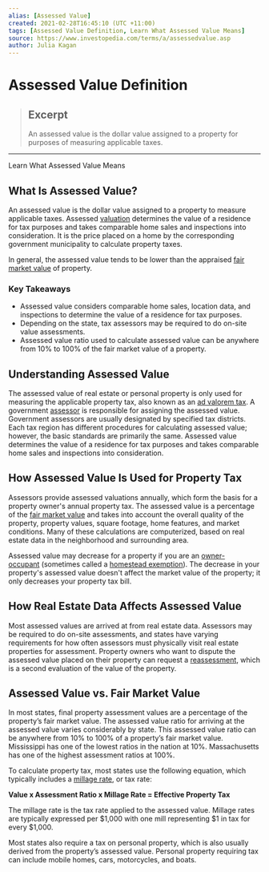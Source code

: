 ```yaml
---
alias: [Assessed Value]
created: 2021-02-28T16:45:10 (UTC +11:00)
tags: [Assessed Value Definition, Learn What Assessed Value Means]
source: https://www.investopedia.com/terms/a/assessedvalue.asp
author: Julia Kagan
---
```


# Assessed Value Definition

> ## Excerpt
> An assessed value is the dollar value assigned to a property for purposes of measuring applicable taxes.

---

Learn What Assessed Value Means
## What Is Assessed Value?

An assessed value is the dollar value assigned to a property to measure applicable taxes. Assessed [valuation](https://www.investopedia.com/terms/v/valuation.asp) determines the value of a residence for tax purposes and takes comparable home sales and inspections into consideration. It is the price placed on a home by the corresponding government municipality to calculate property taxes.

In general, the assessed value tends to be lower than the appraised [fair market value](https://www.investopedia.com/terms/f/fairmarketvalue.asp) of property.

### Key Takeaways

-   Assessed value considers comparable home sales, location data, and inspections to determine the value of a residence for tax purposes.
-   Depending on the state, tax assessors may be required to do on-site value assessments.
-   Assessed value ratio used to calculate assessed value can be anywhere from 10% to 100% of the fair market value of a property.

## Understanding Assessed Value

The assessed value of real estate or personal property is only used for measuring the applicable property tax, also known as an [ad valorem tax](https://www.investopedia.com/terms/a/advaloremtax.asp). A government [assessor](https://www.investopedia.com/terms/a/assessor.asp) is responsible for assigning the assessed value. Government assessors are usually designated by specified tax districts. Each tax region has different procedures for calculating assessed value; however, the basic standards are primarily the same. Assessed value determines the value of a residence for tax purposes and takes comparable home sales and inspections into consideration.

## How Assessed Value Is Used for Property Tax

Assessors provide assessed valuations annually, which form the basis for a property owner's annual property tax. The assessed value is a percentage of the [fair market value](https://www.investopedia.com/terms/f/fairmarketvalue.asp) and takes into account the overall quality of the property, property values, square footage, home features, and market conditions. Many of these calculations are computerized, based on real estate data in the neighborhood and surrounding area.

Assessed value may decrease for a property if you are an [owner-occupant](https://www.investopedia.com/terms/o/owner-occupant.asp) (sometimes called a [homestead exemption](https://www.investopedia.com/terms/h/homestead-exemption.asp)). The decrease in your property's assessed value doesn't affect the market value of the property; it only decreases your property tax bill.

## How Real Estate Data Affects Assessed Value

Most assessed values are arrived at from real estate data. Assessors may be required to do on-site assessments, and states have varying requirements for how often assessors must physically visit real estate properties for assessment. Property owners who want to dispute the assessed value placed on their property can request a [reassessment](https://www.investopedia.com/terms/r/reassessment.asp), which is a second evaluation of the value of the property.

## Assessed Value vs. Fair Market Value

In most states, final property assessment values are a percentage of the property’s fair market value. The assessed value ratio for arriving at the assessed value varies considerably by state. This assessed value ratio can be anywhere from 10% to 100% of a property’s fair market value. Mississippi has one of the lowest ratios in the nation at 10%. Massachusetts has one of the highest assessment ratios at 100%.

To calculate property tax, most states use the following equation, which typically includes a [millage rate](https://www.investopedia.com/terms/m/millagerate.asp), or tax rate:

**Value x Assessment Ratio x Millage Rate = Effective Property Tax**

The millage rate is the tax rate applied to the assessed value. Millage rates are typically expressed per $1,000 with one mill representing $1 in tax for every $1,000.

Most states also require a tax on personal property, which is also usually derived from the property’s assessed value. Personal property requiring tax can include mobile homes, cars, motorcycles, and boats.
